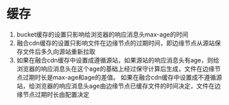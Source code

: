 # 缓存

1. bucket缓存的设置只影响给浏览器的响应消息头max-age的时间
2. 融合cdn缓存的设置只影响文件在边缘节点的过期时间，即边缘节点从源站保存文件后多久向源站重新拉取
3. 如果在融合cdn缓存中设置成遵循源站，如果源站的响应消息头有age，则给浏览器的响应消息头在这个age的基础上经过保守计算后生成，文件在边缘节点过期时长是max-age和age的差值。
   如果在融合cdn缓存中设置成不遵循源站，给浏览器的响应消息头age由边缘节点已缓存文件的时间决定，文件在边缘节点过期时长由配置决定